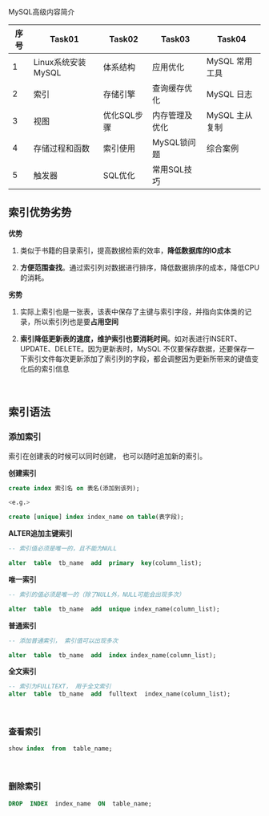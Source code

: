 MySQL高级内容简介

| 序号 | Task01             | Task02      | Task03         | Task04         |
| ---- | ------------------ | ----------- | -------------- | -------------- |
| 1    | Linux系统安装MySQL | 体系结构    | 应用优化       | MySQL 常用工具 |
| 2    | 索引               | 存储引擎    | 查询缓存优化   | MySQL 日志     |
| 3    | 视图               | 优化SQL步骤 | 内存管理及优化 | MySQL 主从复制 |
| 4    | 存储过程和函数     | 索引使用    | MySQL锁问题    | 综合案例       |
| 5    | 触发器             | SQL优化     | 常用SQL技巧    |                |

## 索引优势劣势

**优势**

1. 类似于书籍的目录索引，提高数据检索的效率，**降低数据库的IO成本**

2. **方便范围查找**。通过索引列对数据进行排序，降低数据排序的成本，降低CPU的消耗。

**劣势**

1. 实际上索引也是一张表，该表中保存了主键与索引字段，并指向实体类的记录，所以索引列也是要**占用空间**

2. **索引降低更新表的速度，维护索引也要消耗时间**。如对表进行INSERT、UPDATE、DELETE。因为更新表时，MySQL 不仅要保存数据，还要保存一下索引文件每次更新添加了索引列的字段，都会调整因为更新所带来的键值变化后的索引信息

<br>

## 索引语法

### 添加索引

索引在创建表的时候可以同时创建， 也可以随时追加新的索引。

**创建索引**

```sql
create index 索引名 on 表名(添加到该列);

<e.g.>

create [unique] index index_name on table(表字段);
```

**ALTER追加主键索引**

```sql
-- 索引值必须是唯一的，且不能为NULL

alter  table  tb_name  add  primary  key(column_list); 
```

**唯一索引**

```sql
-- 索引的值必须是唯一的（除了NULL外，NULL可能会出现多次）

alter  table  tb_name  add  unique index_name(column_list);
```

**普通索引**

```sql
-- 添加普通索引， 索引值可以出现多次

alter  table  tb_name  add  index index_name(column_list);
```

**全文索引**

```sql
-- 索引为FULLTEXT， 用于全文索引    
alter  table  tb_name  add  fulltext  index_name(column_list);
```

<br>

### 查看索引

```sql
show index  from  table_name;
```

<br>

### 删除索引

```sql
DROP  INDEX  index_name  ON  table_name;
```

